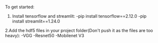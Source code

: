 To get started:
1. Install tensorflow and streamlit:
-pip install tensorflow==2.12.0
-pip install streamlit==1.24.0 

2.Add the hdf5 files in your project folder(Don't push it as the files are too heavy):
-VGG
-Resnet50
-Mobilenet V3

